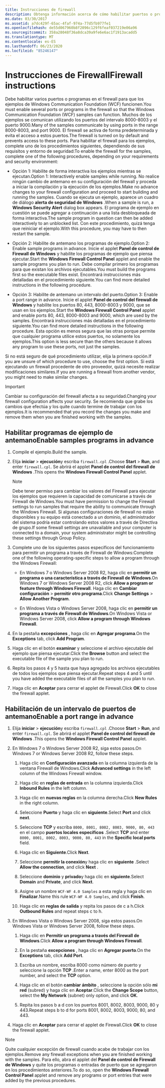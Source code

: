 ```yaml
---
title: Instrucciones de firewall
description: Obtenga información acerca de cómo habilitar puertos o programas en el firewall para ejemplos de WCF. Use uno de estos procedimientos, en función de sus requisitos y del entorno de seguridad.
ms.date: 03/30/2017
ms.assetid: a7dc429f-65ac-4faf-974a-77d5fb977fe1
ms.openlocfilehash: de55d067960b8f2096c129f6feaf037219e06a96
ms.sourcegitcommit: 358a28048f36a8dca39a9fe6e6ac1f1913acadd5
ms.translationtype: MT
ms.contentlocale: es-ES
ms.lasthandoff: 06/23/2020
ms.locfileid: "85246147"
---
```

# <a name="firewall-instructions"></a><span data-ttu-id="f8353-104">Instrucciones de Firewall</span><span class="sxs-lookup"><span data-stu-id="f8353-104">Firewall instructions</span></span>

<span data-ttu-id="f8353-105">Debe habilitar varios puertos o programas en el firewall para que los ejemplos de Windows Communication Foundation (WCF) funcionen.</span><span class="sxs-lookup"><span data-stu-id="f8353-105">You must enable several ports or programs in the firewall so that the Windows Communication Foundation (WCF) samples can function.</span></span> <span data-ttu-id="f8353-106">Muchos de los ejemplos se comunican utilizando los puertos del intervalo 8000-8003 y el puerto 9000.</span><span class="sxs-lookup"><span data-stu-id="f8353-106">Many of the samples communicate by using ports in the range 8000-8003, and port 9000.</span></span> <span data-ttu-id="f8353-107">El firewall se activa de forma predeterminada y evita el acceso a estos puertos.</span><span class="sxs-lookup"><span data-stu-id="f8353-107">The firewall is turned on by default and prevents access to these ports.</span></span> <span data-ttu-id="f8353-108">Para habilitar el firewall para los ejemplos, complete uno de los procedimientos siguientes, dependiendo de sus requisitos y entorno de seguridad:</span><span class="sxs-lookup"><span data-stu-id="f8353-108">To enable the firewall for the samples, complete one of the following procedures, depending on your requirements and security environment:</span></span>

- <span data-ttu-id="f8353-109">Opción 1: Habilite de forma interactiva los ejemplos mientras se ejecutan.</span><span class="sxs-lookup"><span data-stu-id="f8353-109">Option 1: Interactively enable samples while running.</span></span> <span data-ttu-id="f8353-110">No realice ningún cambio de antemano en su configuración del firewall y proceda a iniciar la compilación y la ejecución de los ejemplos.</span><span class="sxs-lookup"><span data-stu-id="f8353-110">Make no advance changes to your firewall configuration and proceed to start building and running the samples.</span></span> <span data-ttu-id="f8353-111">Cuando se ejecuta un ejemplo, aparece un cuadro de diálogo **alerta de seguridad de Windows** .</span><span class="sxs-lookup"><span data-stu-id="f8353-111">When a sample is run, a **Windows Security Alert** dialog box appears.</span></span> <span data-ttu-id="f8353-112">El programa de ejemplo en cuestión se puede agregar a continuación a una lista desbloqueada de forma interactiva.</span><span class="sxs-lookup"><span data-stu-id="f8353-112">The sample program in question can then be added interactively to an unblocked list.</span></span> <span data-ttu-id="f8353-113">Con este procedimiento, quizá tenga que reiniciar el ejemplo.</span><span class="sxs-lookup"><span data-stu-id="f8353-113">With this procedure, you may have to then restart the sample.</span></span>

- <span data-ttu-id="f8353-114">Opción 2: Habilite de antemano los programas de ejemplo.</span><span class="sxs-lookup"><span data-stu-id="f8353-114">Option 2: Enable sample programs in advance.</span></span> <span data-ttu-id="f8353-115">Inicie el applet **Panel de control de Firewall de Windows** y habilite los programas de ejemplo que piensa ejecutar.</span><span class="sxs-lookup"><span data-stu-id="f8353-115">Start the **Windows Firewall Control Panel** applet and enable the sample programs you plan to run.</span></span> <span data-ttu-id="f8353-116">Debe compilar primero los programas para que existan los archivos ejecutables.</span><span class="sxs-lookup"><span data-stu-id="f8353-116">You must build the programs first so the executable files exist.</span></span> <span data-ttu-id="f8353-117">Encontrará instrucciones más detalladas en el procedimiento siguiente.</span><span class="sxs-lookup"><span data-stu-id="f8353-117">You can find more detailed instructions in the following procedure.</span></span>

- <span data-ttu-id="f8353-118">Opción 3: Habilite de antemano un intervalo del puerto.</span><span class="sxs-lookup"><span data-stu-id="f8353-118">Option 3: Enable a port range in advance.</span></span> <span data-ttu-id="f8353-119">Inicie el applet **Panel de control del firewall de Windows** y habilite los puertos 80, 443, 8000-8003 y 9000, que se usan en los ejemplos.</span><span class="sxs-lookup"><span data-stu-id="f8353-119">Start the **Windows Firewall Control Panel** applet and enable ports 80, 443, 8000-8003 and 9000, which are used by the samples.</span></span> <span data-ttu-id="f8353-120">Encontrará instrucciones más detalladas en el procedimiento siguiente.</span><span class="sxs-lookup"><span data-stu-id="f8353-120">You can find more detailed instructions in the following procedure.</span></span> <span data-ttu-id="f8353-121">Esta opción es menos segura que las otras porque permite que cualquier programa utilice estos puertos, no solamente los ejemplos.</span><span class="sxs-lookup"><span data-stu-id="f8353-121">This option is less secure than the others because it allows any program to use these ports, not just the samples.</span></span>

<span data-ttu-id="f8353-122">Si no está seguro de qué procedimiento utilizar, elija la primera opción.</span><span class="sxs-lookup"><span data-stu-id="f8353-122">If you are unsure of which procedure to use, choose the first option.</span></span> <span data-ttu-id="f8353-123">Si está ejecutando un firewall procedente de otro proveedor, quizá necesite realizar modificaciones similares.</span><span class="sxs-lookup"><span data-stu-id="f8353-123">If you are running a firewall from another vendor, you might need to make similar changes.</span></span>

> [!IMPORTANT]
> <span data-ttu-id="f8353-124">Cambiar su configuración del firewall afecta a su seguridad.</span><span class="sxs-lookup"><span data-stu-id="f8353-124">Changing your firewall configuration affects your security.</span></span> <span data-ttu-id="f8353-125">Se recomienda que grabe los cambios que efectúa y los quite cuando termine de trabajar con los ejemplos.</span><span class="sxs-lookup"><span data-stu-id="f8353-125">It is recommended that you record the changes you make and remove them when you are finished working with the samples.</span></span>

## <a name="enable-samples-programs-in-advance"></a><span data-ttu-id="f8353-126">Habilitar programas de ejemplo de antemano</span><span class="sxs-lookup"><span data-stu-id="f8353-126">Enable samples programs in advance</span></span>

1. <span data-ttu-id="f8353-127">Compile el ejemplo.</span><span class="sxs-lookup"><span data-stu-id="f8353-127">Build the sample.</span></span>

2. <span data-ttu-id="f8353-128">Elija **iniciar**  >  **ejecución**y escriba `firewall.cpl` .</span><span class="sxs-lookup"><span data-stu-id="f8353-128">Choose **Start** > **Run**, and enter `firewall.cpl`.</span></span> <span data-ttu-id="f8353-129">Se abrirá el applet **Panel de control del firewall de Windows** .</span><span class="sxs-lookup"><span data-stu-id="f8353-129">This opens the **Windows Firewall Control Panel** applet.</span></span>

    > [!NOTE]
    > <span data-ttu-id="f8353-130">Debe tener permiso para cambiar los valores del Firewall para ejecutar los ejemplos que requieren la capacidad de comunicarse a través de Firewall de Windows.</span><span class="sxs-lookup"><span data-stu-id="f8353-130">You must have permission to change the Firewall settings to run samples that require the ability to communicate through the Windows Firewall.</span></span> <span data-ttu-id="f8353-131">Si algunas configuraciones de firewall no están disponibles y su equipo está conectado a un dominio, el administrador del sistema podría estar controlando estos valores a través de Directiva de grupo.</span><span class="sxs-lookup"><span data-stu-id="f8353-131">If some firewall settings are unavailable and your computer is connected to a domain, your system administrator might be controlling these settings through Group Policy.</span></span>

3. <span data-ttu-id="f8353-132">Complete uno de los siguientes pasos específicos del funcionamiento para permitir un programa a través de Firewall de Windows:</span><span class="sxs-lookup"><span data-stu-id="f8353-132">Complete one of the following operating-specific steps to allow a program through the Windows Firewall:</span></span>

    - <span data-ttu-id="f8353-133">En Windows 7 o Windows Server 2008 R2, haga clic en **permitir un programa o una característica a través de Firewall de Windows**.</span><span class="sxs-lookup"><span data-stu-id="f8353-133">On Windows 7 or Windows Server 2008 R2, click **Allow a program or feature through Windows Firewall**.</span></span> <span data-ttu-id="f8353-134">Haga clic en **Cambiar configuración**  >  **permitir otro programa**.</span><span class="sxs-lookup"><span data-stu-id="f8353-134">Click **Change Settings** > **Allow Another Program**.</span></span>

    - <span data-ttu-id="f8353-135">En Windows Vista o Windows Server 2008, haga clic en **permitir un programa a través de Firewall de Windows**.</span><span class="sxs-lookup"><span data-stu-id="f8353-135">On Windows Vista or Windows Server 2008, click **Allow a program through Windows Firewall**.</span></span>

4. <span data-ttu-id="f8353-136">En la pestaña **excepciones** , haga clic en **Agregar programa**.</span><span class="sxs-lookup"><span data-stu-id="f8353-136">On the **Exceptions** tab, click **Add Program**.</span></span>

5. <span data-ttu-id="f8353-137">Haga clic en el botón **examinar** y seleccione el archivo ejecutable del ejemplo que piensa ejecutar.</span><span class="sxs-lookup"><span data-stu-id="f8353-137">Click the **Browse** button and select the executable file of the sample you plan to run.</span></span>

6. <span data-ttu-id="f8353-138">Repita los pasos 4 y 5 hasta que haya agregado los archivos ejecutables de todos los ejemplos que piensa ejecutar.</span><span class="sxs-lookup"><span data-stu-id="f8353-138">Repeat steps 4 and 5 until you have added the executable files of all the samples you plan to run.</span></span>

7. <span data-ttu-id="f8353-139">Haga clic en **Aceptar** para cerrar el applet de Firewall.</span><span class="sxs-lookup"><span data-stu-id="f8353-139">Click **OK** to close the firewall applet.</span></span>

## <a name="enable-a-port-range-in-advance"></a><span data-ttu-id="f8353-140">Habilitación de un intervalo de puertos de antemano</span><span class="sxs-lookup"><span data-stu-id="f8353-140">Enable a port range in advance</span></span>

1. <span data-ttu-id="f8353-141">Elija **iniciar**  >  **ejecución**y escriba `firewall.cpl` .</span><span class="sxs-lookup"><span data-stu-id="f8353-141">Choose **Start** > **Run**, and enter `firewall.cpl`.</span></span> <span data-ttu-id="f8353-142">Se abrirá el applet **Panel de control del firewall de Windows** .</span><span class="sxs-lookup"><span data-stu-id="f8353-142">This opens the **Windows Firewall Control Panel** applet.</span></span>

2. <span data-ttu-id="f8353-143">En Windows 7 o Windows Server 2008 R2, siga estos pasos.</span><span class="sxs-lookup"><span data-stu-id="f8353-143">On Windows 7 or Windows Server 2008 R2, follow these steps.</span></span>

    1. <span data-ttu-id="f8353-144">Haga clic en **Configuración avanzada** en la columna izquierda de la ventana Firewall de Windows.</span><span class="sxs-lookup"><span data-stu-id="f8353-144">Click **Advanced settings** in the left column of the Windows Firewall window.</span></span>

    2. <span data-ttu-id="f8353-145">Haga clic en **reglas de entrada** en la columna izquierda.</span><span class="sxs-lookup"><span data-stu-id="f8353-145">Click **Inbound Rules** in the left column.</span></span>

    3. <span data-ttu-id="f8353-146">Haga clic en **nuevas reglas** en la columna derecha.</span><span class="sxs-lookup"><span data-stu-id="f8353-146">Click **New Rules** in the right column.</span></span>

    4. <span data-ttu-id="f8353-147">Seleccione **Puerto** y haga clic en **siguiente**.</span><span class="sxs-lookup"><span data-stu-id="f8353-147">Select **Port** and click **next**.</span></span>

    5. <span data-ttu-id="f8353-148">Seleccione **TCP** y escriba `8000, 8001, 8002, 8003, 9000, 80, 443` en el campo **puertos locales específicos** .</span><span class="sxs-lookup"><span data-stu-id="f8353-148">Select **TCP** and enter `8000, 8001, 8002, 8003, 9000, 80, 443` in the **Specific local ports** field.</span></span>

    6. <span data-ttu-id="f8353-149">Haga clic en **Siguiente**.</span><span class="sxs-lookup"><span data-stu-id="f8353-149">Click **Next**.</span></span>

    7. <span data-ttu-id="f8353-150">Seleccione **permitir la conexión**y haga clic en **siguiente** .</span><span class="sxs-lookup"><span data-stu-id="f8353-150">Select **Allow the connection**, and click **Next** .</span></span>

    8. <span data-ttu-id="f8353-151">Seleccione **dominio** y **privado**y haga clic en **siguiente**.</span><span class="sxs-lookup"><span data-stu-id="f8353-151">Select **Domain** and **Private**, and click **Next**.</span></span>

    9. <span data-ttu-id="f8353-152">Asigne un nombre `WCF-WF 4.0 Samples` a esta regla y haga clic en **Finalizar**.</span><span class="sxs-lookup"><span data-stu-id="f8353-152">Name this rule `WCF-WF 4.0 Samples`, and click **Finish**.</span></span>

    10. <span data-ttu-id="f8353-153">Haga clic en **reglas de salida** y repita los pasos de c a h.</span><span class="sxs-lookup"><span data-stu-id="f8353-153">Click **Outbound Rules** and repeat steps c to h.</span></span>

3. <span data-ttu-id="f8353-154">En Windows Vista o Windows Server 2008, siga estos pasos.</span><span class="sxs-lookup"><span data-stu-id="f8353-154">On Windows Vista or Windows Server 2008, follow these steps.</span></span>

    1. <span data-ttu-id="f8353-155">Haga clic en **Permitir un programa a través del Firewall de Windows**.</span><span class="sxs-lookup"><span data-stu-id="f8353-155">Click **Allow a program through Windows Firewall**.</span></span>

    2. <span data-ttu-id="f8353-156">En la pestaña **excepciones** , haga clic en **Agregar puerto**.</span><span class="sxs-lookup"><span data-stu-id="f8353-156">On the **Exceptions** tab, click **Add Port**.</span></span>

    3. <span data-ttu-id="f8353-157">Escriba un nombre, escriba 8000 como número de puerto y seleccione la opción **TCP** .</span><span class="sxs-lookup"><span data-stu-id="f8353-157">Enter a name, enter 8000 as the port number, and select the **TCP** option.</span></span>

    4. <span data-ttu-id="f8353-158">Haga clic en el botón **cambiar ámbito** , seleccione la opción sólo **mi red** (subred) y haga clic en **Aceptar**.</span><span class="sxs-lookup"><span data-stu-id="f8353-158">Click the **Change Scope** button, select the **My Network** (subnet) only option, and click **OK**.</span></span>

    5. <span data-ttu-id="f8353-159">Repita los pasos b a d con los puertos 8001, 8002, 8003, 9000, 80 y 443.</span><span class="sxs-lookup"><span data-stu-id="f8353-159">Repeat steps b to d for ports 8001, 8002, 8003, 9000, 80, and 443.</span></span>

4. <span data-ttu-id="f8353-160">Haga clic en **Aceptar** para cerrar el applet de Firewall.</span><span class="sxs-lookup"><span data-stu-id="f8353-160">Click **OK** to close the firewall applet.</span></span>

> [!NOTE]
> <span data-ttu-id="f8353-161">Quite cualquier excepción de firewall cuando acabe de trabajar con los ejemplos.</span><span class="sxs-lookup"><span data-stu-id="f8353-161">Remove any firewall exceptions when you are finished working with the samples.</span></span> <span data-ttu-id="f8353-162">Para ello, abra el applet del **Panel de control de Firewall de Windows** y quite los programas o entradas de puerto que se agregaron en los procedimientos anteriores.</span><span class="sxs-lookup"><span data-stu-id="f8353-162">To do so, open the **Windows Firewall Control Panel** applet and remove any programs or port entries that were added by the previous procedures.</span></span>

